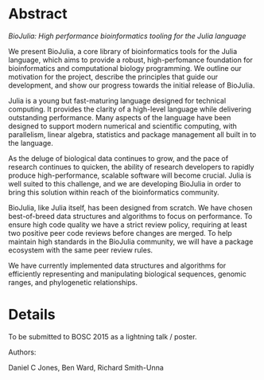 # Abstract

*BioJulia: High performance bioinformatics tooling for the Julia language*

We present BioJulia, a core library of bioinformatics tools for the Julia language, which aims to provide a robust, high-perfomance foundation for bioinformatics and computational biology programming. We outline our motivation for the project, describe the principles that guide our development, and show our progress towards the initial release of BioJulia.

Julia is a young but fast-maturing language designed for technical computing. It provides the clarity of a high-level language while delivering outstanding performance. Many aspects of the language have been designed to support modern numerical and scientific computing, with parallelism, linear algebra, statistics and package management all built in to the language.

As the deluge of biological data continues to grow, and the pace of research continues to quicken, the ability of research developers to rapidly produce high-performance, scalable software will become crucial. Julia is well suited to this challenge, and we are developing BioJulia in order to bring this solution within reach of the bioinformatics community.

BioJulia, like Julia itself, has been designed from scratch. We have chosen best-of-breed data structures and algorithms to focus on performance. To ensure high code quality we have a strict review policy, requiring at least two positive peer code reviews before changes are merged. To help maintain high standards in the BioJulia community, we will have a package ecosystem with the same peer review rules.

We have currently implemented data structures and algorithms for efficiently representing and manipulating biological sequences, genomic ranges, and phylogenetic relationships.

# Details

To be submitted to BOSC 2015 as a lightning talk / poster.

Authors:

Daniel C Jones, Ben Ward, Richard Smith-Unna
